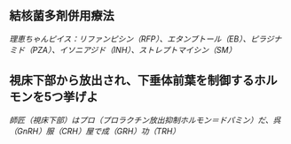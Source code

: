## 結核菌多剤併用療法
*理恵ちゃんピイス：リファンピシン（RFP）、エタンブトール（EB）、ピラジナミド（PZA）、イソニアジド（INH）、ストレプトマイシン（SM）*

## 視床下部から放出され、下垂体前葉を制御するホルモンを5つ挙げよ
*師匠（視床下部）はプロ（プロラクチン放出抑制ホルモン＝ドパミン）だ、呉（GnRH）服（CRH）屋で成（GRH）功（TRH）*